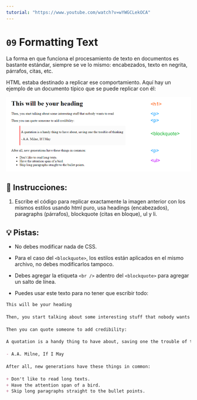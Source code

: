 ```yaml
---
tutorial: "https://www.youtube.com/watch?v=wYWGCLekOCA"
---
```


# `09` Formatting Text

La forma en que funciona el procesamiento de texto en documentos es bastante estándar, siempre se ve lo mismo: encabezados, texto en negrita, párrafos, citas, etc.

HTML estaba destinado a replicar ese comportamiento. Aquí hay un ejemplo de un documento típico que se puede replicar con él:

![HTML preview](../../.learn/assets/09-formating-text.png?raw=true)

## 📝 Instrucciones:

1. Escribe el código para replicar exactamente la imagen anterior con los mismos estilos usando html puro, usa headings (encabezados), paragraphs (párrafos), blockquote (citas en bloque), ul y li.

## 💡 Pistas:

+ No debes modificar nada de CSS.

+ Para el caso del `<blockquote>`, los estilos están aplicados en el mismo archivo, no debes modificarlos tampoco.

+ Debes agregar la etiqueta `<br />` adentro del `<blockquote>` para agregar un salto de línea.

+ Puedes usar este texto para no tener que escribir todo:

```md
This will be your heading

Then, you start talking about some interesting stuff that nobody wants to read

Then you can quote someone to add credibility:

A quotation is a handy thing to have about, saving one the trouble of thinking

- A.A. Milne, If I May

After all, new generations have these things in common:

+ Don't like to read long texts.
+ Have the attention span of a bird.
+ Skip long paragraphs straight to the bullet points.
```
